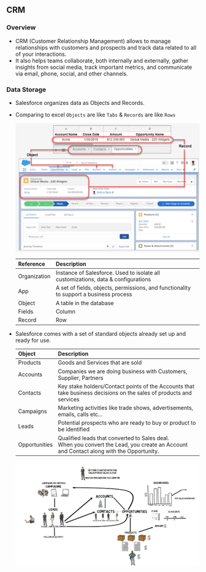 ## CRM

### Overview
- CRM (Customer Relationship Management) allows to manage relationships with customers and prospects and track data related to all of your interactions.
- It also helps teams collaborate, both internally and externally, gather insights from social media, track important metrics, and communicate via email, phone, social, and other channels.

### Data Storage
- Salesforce organizes data as Objects and Records. 
- Comparing to excel `Objects` are like `Tabs` & `Records` are like `Rows`

    ![](../../01-Images/01-F-BuildingBlocks.png)


    | Reference    	| Description                                                                            	|
    |--------------	|----------------------------------------------------------------------------------------	|
    | Organization 	| Instance of Salesforce. Used to isolate all customizations, data & configurations      	|
    | App          	| A set of fields, objects, permissions, and functionality to support a business process 	|
    | Object       	| A table in the database                                                                	|
    | Fields       	| Column                                                                                 	|
    | Record       	| Row                                                                                    	|
- Salesforce comes with a set of standard objects already set up and ready for use.

    | Object        	| Description                                                                                                                                	|
    |---------------	|--------------------------------------------------------------------------------------------------------------------------------------------	|
    | Products      	| Goods and Services that are sold                                                                                                           	|
    | Accounts      	| Companies we are doing business with Customers, Supplier, Partners                                                                         	|
    | Contacts      	| Key stake holders/Contact points of the Accounts that take business decisions on the sales of products and services                        	|
    | Campaigns     	| Marketing activities like trade shows, advertisements, emails, calls etc...                                                                	|
    | Leads         	| Potential prospects who are ready to buy or product to be identified                                                                       	|
    | Opportunities 	| Qualified leads that converted to Sales deal. <br>When you convert the Lead, you create an Account and Contact along with the Opportunity. 	|

    ![](../../01-Images/02-F-SalesObjects.png)